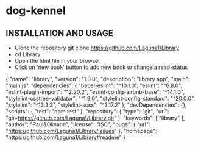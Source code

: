 # dog-kennel
## INSTALLATION AND USAGE
 - Clone the repository git clone https://github.com/Laguna1/Library
 - cd Library
 - Open the html file in your browser
 - Click on 'new book' button to add new book or change a read-status
 
 {
  "name": "library",
  "version": "1.0.0",
  "description": "library app",
  "main": "main.js",
  "dependencies": {
    "babel-eslint": "^10.1.0",
    "eslint": "^6.8.0",
    "eslint-plugin-import": "^2.20.2",
    "eslint-config-airbnb-base": "^14.1.0",
    "stylelint-csstree-validator": "^1.9.0",
    "stylelint-config-standard": "^20.0.0",
    "stylelint": "^13.3.3",
    "stylelint-scss": "^3.17.2"
  },
  "devDependencies": {},
  "scripts": {
    "test": "npm test"
  },
  "repository": {
    "type": "git",
    "url": "git+https://github.com/Laguna1/Library.git"
  },
  "keywords": [
    "library"
  ],
  "author": "Paul&Oksana",
  "license": "ISC",
  "bugs": {
    "url": "https://github.com/Laguna1/Library/issues"
  },
  "homepage": "https://github.com/Laguna1/Library#readme"
}
